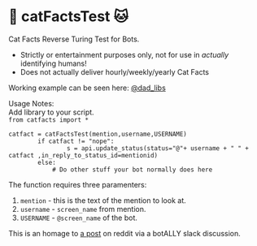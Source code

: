 # 🤖 catFactsTest 🐱
Cat Facts Reverse Turing Test for Bots.<br/>
- Strictly or entertainment purposes only, not for use in <i>actually</i> identifying humans!
- Does not actually deliver hourly/weekly/yearly Cat Facts<br/>

Working example can be seen here: <a href="https://twitter.com/dad_libs">@dad_libs</a>

Usage Notes:<br/>
  Add library to your script.<br/>
`from catfacts import *`
```
catfact = catFactsTest(mention,username,USERNAME)
        if catfact != "nope":
                s = api.update_status(status="@"+ username + " " + catfact ,in_reply_to_status_id=mentionid)
        else:
            # Do other stuff your bot normally does here
```
  
  The function requires three paramenters:<br/>
1. `mention` - this is the text of the mention to look at.<br/>
2. `username` - `screen_name` from mention.<br/>
3. `USERNAME` - `@screen_name` of the bot.<br/>
    
This is an homage to <a href="https://www.reddit.com/r/funny/comments/owx3v/so_my_little_cousin_posted_on_fb_that_he_was">a post</a> on reddit via a botALLY slack discussion.  
